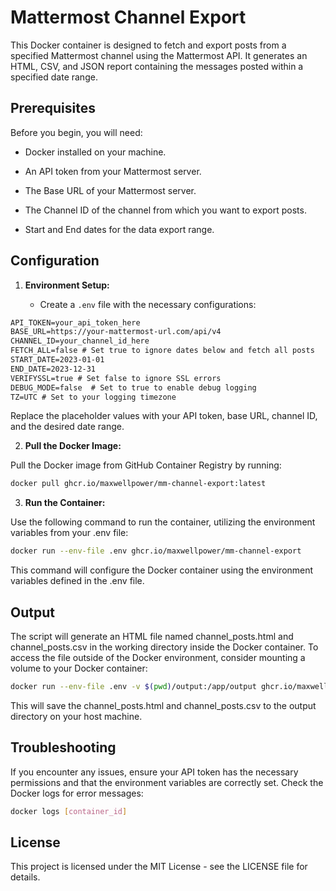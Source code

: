 # Mattermost Channel Export

This Docker container is designed to fetch and export posts from a specified Mattermost channel using the Mattermost API. It generates an HTML, CSV, and JSON report containing the messages posted within a specified date range.

## Prerequisites

Before you begin, you will need:

- Docker installed on your machine.

- An API token from your Mattermost server.

- The Base URL of your Mattermost server.

- The Channel ID of the channel from which you want to export posts.

- Start and End dates for the data export range. 

## Configuration

1. **Environment Setup:**

	- Create a `.env` file with the necessary configurations:

```txt
API_TOKEN=your_api_token_here
BASE_URL=https://your-mattermost-url.com/api/v4
CHANNEL_ID=your_channel_id_here
FETCH_ALL=false # Set true to ignore dates below and fetch all posts
START_DATE=2023-01-01
END_DATE=2023-12-31
VERIFYSSL=true # Set false to ignore SSL errors
DEBUG_MODE=false  # Set to true to enable debug logging
TZ=UTC # Set to your logging timezone
```

Replace the placeholder values with your API token, base URL, channel ID, and the desired date range.

2. **Pull the Docker Image:**

Pull the Docker image from GitHub Container Registry by running:

```bash
docker pull ghcr.io/maxwellpower/mm-channel-export:latest
```

3. **Run the Container:**

Use the following command to run the container, utilizing the environment variables from your .env file:

```bash
docker run --env-file .env ghcr.io/maxwellpower/mm-channel-export
```

This command will configure the Docker container using the environment variables defined in the .env file.

## Output

The script will generate an HTML file named channel_posts.html and channel_posts.csv in the working directory inside the Docker container. To access the file outside of the Docker environment, consider mounting a volume to your Docker container:

```bash
docker run --env-file .env -v $(pwd)/output:/app/output ghcr.io/maxwellpower/mm-channel-export
```

This will save the channel_posts.html and channel_posts.csv to the output directory on your host machine.

## Troubleshooting

If you encounter any issues, ensure your API token has the necessary permissions and that the environment variables are correctly set. Check the Docker logs for error messages:

```bash
docker logs [container_id]
```

## License

This project is licensed under the MIT License - see the LICENSE file for details.
